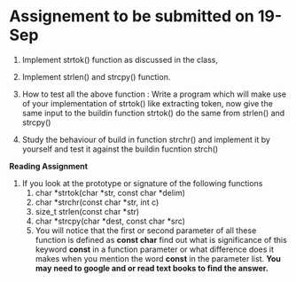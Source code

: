 # Assignement to be submitted on 19-Sep
1. Implement strtok() function as discussed in the class, 

1. Implement strlen() and strcpy() function.

1. How to test all the above function :  Write a program which will make use of your implementation of strtok() like extracting token, now give the same input to the buildin function strtok() do the same from strlen() and strcpy()

1. Study the behaviour of build in function strchr()  and implement it by yourself and test it against the buildin fucntion strch()

**Reading Assignment**
 1. If you look at the prototype or signature of the following functions 
    1. char *strtok(char *str, const char *delim)
    1. char *strchr(const char *str, int c)
    1. size_t strlen(const char *str)
    1. char *strcpy(char *dest, const char *src)
    1. You will notice that the first or second  parameter of all these function is defined as **const char** find out what is significance of this keyword **const** in a function parameter or what difference does it makes when you mention the word **const** in the parameter list. **You may need to google and or read text books to find the answer.**
 
